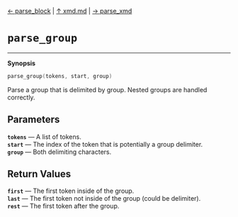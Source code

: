 [&#8592; parse_block](xmd--parse_block.md) | [&#8593; xmd.md](xmd.md) | [&#8594; parse_xmd](xmd--parse_xmd.md)
# `parse_group`
***

**Synopsis**

```cpp
parse_group(tokens, start, group)
```

Parse a group that is delimited by group. Nested groups are handled correctly.

## Parameters
**`tokens`** &#8213; A list of tokens.  
**`start`** &#8213; The index of the token that is potentially a group delimiter.  
**`group`** &#8213; Both delimiting characters.  
## Return Values
**`first`** &#8213; The first token inside of the group.  
**`last`** &#8213; The first token not inside of the group (could be delimiter).  
**`rest`** &#8213; The first token after the group.  
